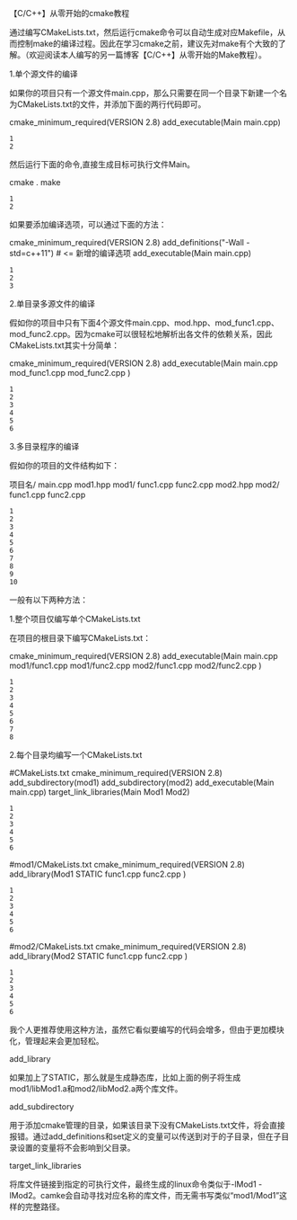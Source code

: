 【C/C++】从零开始的cmake教程

通过编写CMakeLists.txt，然后运行cmake命令可以自动生成对应Makefile，从而控制make的编译过程。因此在学习cmake之前，建议先对make有个大致的了解。（欢迎阅读本人编写的另一篇博客【C/C++】从零开始的Make教程）。

 
1.单个源文件的编译

如果你的项目只有一个源文件main.cpp，那么只需要在同一个目录下新建一个名为CMakeLists.txt的文件，并添加下面的两行代码即可。

cmake_minimum_required(VERSION 2.8)
add_executable(Main main.cpp)

    1
    2

然后运行下面的命令,直接生成目标可执行文件Main。

cmake .
make

    1
    2

如果要添加编译选项，可以通过下面的方法：

cmake_minimum_required(VERSION 2.8)
add_definitions("-Wall -std=c++11") # <= 新增的编译选项
add_executable(Main main.cpp)

    1
    2
    3

 
2.单目录多源文件的编译

假如你的项目中只有下面4个源文件main.cpp、mod.hpp、mod_func1.cpp、mod_func2.cpp。因为cmake可以很轻松地解析出各文件的依赖关系，因此CMakeLists.txt其实十分简单：

cmake_minimum_required(VERSION 2.8)
add_executable(Main
  main.cpp
  mod_func1.cpp
  mod_func2.cpp
)

    1
    2
    3
    4
    5
    6

 
3.多目录程序的编译

假如你的项目的文件结构如下：

项目名/
  main.cpp
  mod1.hpp
  mod1/
    func1.cpp
    func2.cpp
  mod2.hpp
  mod2/
    func1.cpp
    func2.cpp

    1
    2
    3
    4
    5
    6
    7
    8
    9
    10

一般有以下两种方法：

 
1.整个项目仅编写单个CMakeLists.txt

在项目的根目录下编写CMakeLists.txt：

cmake_minimum_required(VERSION 2.8)
add_executable(Main
  main.cpp
  mod1/func1.cpp
  mod1/func2.cpp
  mod2/func1.cpp
  mod2/func2.cpp
)

    1
    2
    3
    4
    5
    6
    7
    8

 
2.每个目录均编写一个CMakeLists.txt

#CMakeLists.txt
cmake_minimum_required(VERSION 2.8)
add_subdirectory(mod1) 
add_subdirectory(mod2) 
add_executable(Main main.cpp)
target_link_libraries(Main Mod1 Mod2) 

    1
    2
    3
    4
    5
    6

#mod1/CMakeLists.txt
cmake_minimum_required(VERSION 2.8)
add_library(Mod1 STATIC
  func1.cpp
  func2.cpp
)

    1
    2
    3
    4
    5
    6

#mod2/CMakeLists.txt
cmake_minimum_required(VERSION 2.8)
add_library(Mod2 STATIC
  func1.cpp
  func2.cpp
)

    1
    2
    3
    4
    5
    6

我个人更推荐使用这种方法，虽然它看似要编写的代码会增多，但由于更加模块化，管理起来会更加轻松。

 
add_library

如果加上了STATIC，那么就是生成静态库，比如上面的例子将生成mod1/libMod1.a和mod2/libMod2.a两个库文件。

 
add_subdirectory

用于添加cmake管理的目录，如果该目录下没有CMakeLists.txt文件，将会直接报错。通过add_definitions和set定义的变量可以传送到对于的子目录，但在子目录设置的变量将不会影响到父目录。

 
target_link_libraries

将库文件链接到指定的可执行文件，最终生成的linux命令类似于-lMod1 -lMod2。camke会自动寻找对应名称的库文件，而无需书写类似“mod1/Mod1”这样的完整路径。
